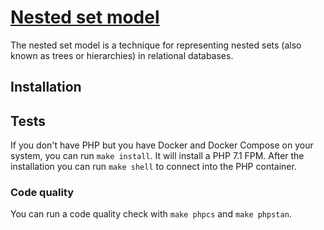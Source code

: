 # [Nested set model](https://en.wikipedia.org/wiki/Nested_set_model)

The nested set model is a technique for representing nested sets (also
known as trees or hierarchies) in relational databases.

## Installation

## Tests

If you don't have PHP but you have Docker and Docker Compose on your
system, you can run `make install`. It will install a PHP 7.1 FPM.
After the installation you can run `make shell` to connect into
the PHP container.

### Code quality

You can run a code quality check with `make phpcs` and `make phpstan`.
